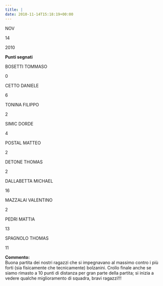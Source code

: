```yaml
---
title: |
date: 2010-11-14T15:18:19+00:00
---
```

NOV

14

2010

**Punti segnati**

BOSETTI TOMMASO

0

CETTO DANIELE

6

TONINA FILIPPO

2

SIMIC DORDE

4

POSTAL MATTEO

2

DETONE THOMAS

2

DALLABETTA MICHAEL

16

MAZZALAI VALENTINO

2

PEDRI MATTIA

13

SPAGNOLO THOMAS

11

**Commento:**  
Buona partita dei nostri ragazzi che si impegnavano al massimo contro i più forti (sia fisicamente che tecnicamente) bolzanini. Crollo finale anche se siamo rimasto a 10 punti di distanza per gran parte della partita; si inizia a vedere qualche miglioramento di squadra, bravi ragazzi!!!
